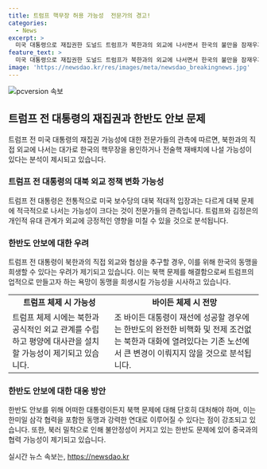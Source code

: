 ```yaml
---
title: 트럼프 핵무장 허용 가능성  전문가의 경고!
categories:
  - News
excerpt: >
  미국 대통령으로 재집권한 도널드 트럼프가 북한과의 외교에 나서면서 한국의 불만을 잠재우기 위해 한국의 핵무장을 용인하거나 전술핵 재배치를 고려할 가능성이 있다고 전문가들이 관측했습니다. 트럼프가 북한과의 협상을 통해 자신의 욕망을 실현시키려는 가능성도 언급되면서, 한반도 안정을 위해 한미일 삼각 협력과 강한 연대가 필요하다는 강조가 이어졌습니다. 미국의 차기 대통령이 북한 문제에 대처하는 방식은 중국과의 협력에 따라 달라질 수 있음을 강조했습니다.
feature_text: >
  미국 대통령으로 재집권한 도널드 트럼프가 북한과의 외교에 나서면서 한국의 불만을 잠재우기 위해 한국의 핵무장을 용인하거나 전술핵 재배치를 고려할 가능성이 있다고 전문가들이 관측했습니다. 트럼프가 북한과의 협상을 통해 자신의 욕망을 실현시키려는 가능성도 언급되면서, 한반도 안정을 위해 한미일 삼각 협력과 강한 연대가 필요하다는 강조가 이어졌습니다. 미국의 차기 대통령이 북한 문제에 대처하는 방식은 중국과의 협력에 따라 달라질 수 있음을 강조했습니다.
image: 'https://newsdao.kr/res/images/meta/newsdao_breakingnews.jpg'
---
```


<p><img src="https://newsdao.kr/res/images/meta/newsdao_breakingnews.jpg" alt="pcversion 속보" /></p>

<h2 data-ke-size="size26">트럼프 전 대통령의 재집권과 한반도 안보 문제</h2>

<p data-ke-size="size16">트럼프 전 미국 대통령의 재집권 가능성에 대한 전문가들의 관측에 따르면, 북한과의 직접 외교에 나서는 대가로 한국의 핵무장을 용인하거나 전술핵 재배치에 나설 가능성이 있다는 분석이 제시되고 있습니다.</p>

<h3>트럼프 전 대통령의 대북 외교 정책 변화 가능성</h3>

<p data-ke-size="size16">트럼프 전 대통령은 전통적으로 미국 보수당의 대북 적대적 입장과는 다르게 대북 문제에 적극적으로 나서는 가능성이 크다는 것이 전문가들의 관측입니다. 트럼프와 김정은의 개인적 유대 관계가 외교에 긍정적인 영향을 미칠 수 있을 것으로 분석됩니다.</p>

<h3>한반도 안보에 대한 우려</h3>

<p data-ke-size="size16">트럼프 전 대통령이 북한과의 직접 외교와 협상을 추구할 경우, 이를 위해 한국의 동맹을 희생할 수 있다는 우려가 제기되고 있습니다. 이는 북핵 문제를 해결함으로써 트럼프의 업적으로 만들고자 하는 욕망이 동맹을 희생시킬 가능성을 시사하고 있습니다.</p>

<table>
    <tr>
        <td style="text-align: center; height: 17px;"><b>트럼프 체제 시 가능성</b></td>
        <td style="text-align: center; height: 17px;"><b>바이든 체제 시 전망</b></td>
    </tr>
    <tr>
        <td>트럼프 체제 시에는 북한과 공식적인 외교 관계를 수립하고 평양에 대사관을 설치할 가능성이 제기되고 있습니다.</td>
        <td>조 바이든 대통령이 재선에 성공할 경우에는 한반도의 완전한 비핵화 및 전제 조건없는 북한과 대화에 열려있다는 기존 노선에서 큰 변경이 이뤄지지 않을 것으로 분석됩니다.</td>
    </tr>
</table>

<h3>한반도 안보에 대한 대응 방안</h3>

<p data-ke-size="size16">한반도 안보를 위해 어떠한 대통령이든지 북핵 문제에 대해 단호히 대처해야 하며, 이는 한미일 삼각 협력을 포함한 동맹과 강력한 연대로 이루어질 수 있다는 점이 강조되고 있습니다. 또한, 북러 밀착으로 인해 불안정성이 커지고 있는 한반도 문제에 있어 중국과의 협력 가능성이 제기되고 있습니다.</p>
실시간 뉴스 속보는, <a href="https://newsdao.kr" rel="dofollow">https://newsdao.kr</a>


